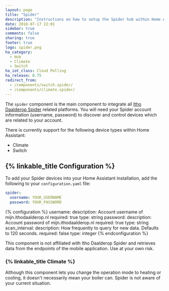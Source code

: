 ```yaml
---
layout: page
title: "Spider"
description: "Instructions on how to setup the Spider hub within Home Assistant."
date: 2018-07-17 22:01
sidebar: true
comments: false
sharing: true
footer: true
logo: spider.png
ha_category:
  - Hub
  - Climate
  - Switch
ha_iot_class: Cloud Polling
ha_release: 0.75
redirect_from:
  - /components/switch.spider/
  - /components/climate.spider/
---
```


The `spider` component is the main component to integrate all [Itho Daalderop Spider](https://www.ithodaalderop.nl/spider-thermostaat) related platforms. You will need your Spider account information (username, password) to discover and control devices which are related to your account.

There is currently support for the following device types within Home Assistant:

- Climate
- Switch

## {% linkable_title Configuration %}

To add your Spider devices into your Home Assistant installation, add the following to your `configuration.yaml` file:

```yaml
spider:
  username: YOUR_USERNAME
  password: YOUR_PASSWORD
```

{% configuration %}
username:
  description: Account username of mijn.ithodaalderop.nl
  required: true
  type: string
password:
  description: Account password of mijn.ithodaalderop.nl
  required: true
  type: string
scan_interval:
  description: How frequently to query for new data. Defaults to 120 seconds.
  required: false
  type: integer
{% endconfiguration %}

<p class='note warning'>
This component is not affiliated with Itho Daalderop Spider and retrieves data from the endpoints of the mobile application. Use at your own risk.
</p>

### {% linkable_title Climate %}

<p class='note'>
Although this component lets you change the operation mode to heating or cooling, it doesn't necessarily mean your boiler can. Spider is not aware of your current situation.
</p>
